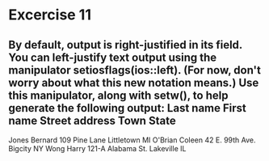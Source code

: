 # Excercise 11
By default, output is right-justified in its field. You can left-justify text output using the
manipulator setiosflags(ios::left). (For now, don't worry about what this new notation
means.) 
Use this manipulator, along with setw(), to help generate the following output:
Last name      First name     Street address     Town State
---------------------------------------------------------------
Jones          Bernard        109 Pine Lane      Littletown MI
O'Brian        Coleen         42 E. 99th Ave.    Bigcity NY
Wong           Harry          121-A Alabama St.  Lakeville IL